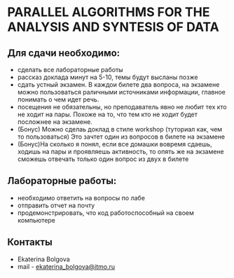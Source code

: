 
# PARALLEL ALGORITHMS FOR THE ANALYSIS AND SYNTESIS OF DATA

## Для сдачи необходимо:

- сделать все лабораторные работы
- рассказ доклада минут на 5-10, темы будут высланы позже
- сдать устный экзамен. В каждои билете два вопроса, на экзамене можно пользоваться 
  раличными источниками информации, главное понимать о чем идет речь.
- посещения не обязательны, но преподаватель явно не любит тех кто не ходит на пары.
  Похоже на то, что тем кто не ходит будет посложнее на экзамене.
- (Бонус) Можно сделаь доклад в стиле workshop (туториал как, чем то пользоваться) 
  Это зачтет один из вопросов в билете на экзамене
- (Бонус)На сколько я понял, если все домашки вовремя сдаешь, ходишь на пары и проявляешь 
  активность, то опять же на экзамене сможешь отвечать только один вопрос из двух в билете


## Лабораторные работы:

- необходимо ответить на вопросы по лабе
- отправить отчет на почту
- продемонстрировать, что код работоспособный на своем компьютере

## Контакты
- Ekaterina Bolgova
- mail - ekaterina_bolgova@itmo.ru

